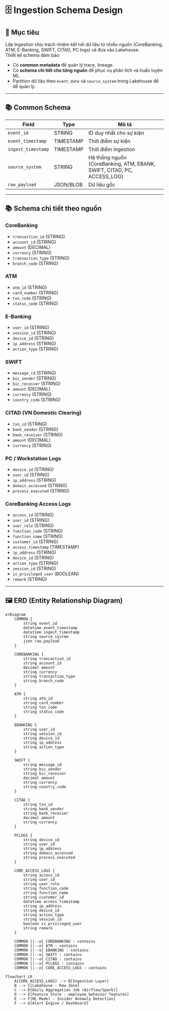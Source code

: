 # 🗄️ Ingestion Schema Design

## 🎯 Mục tiêu
Lớp Ingestion chịu trách nhiệm kết nối dữ liệu từ nhiều nguồn (CoreBanking, ATM, E-Banking, SWIFT, CITAD, PC logs) và đưa vào Lakehouse.  
Thiết kế schema đảm bảo:
- Có **common metadata** để quản lý trace, lineage.  
- Có **schema chi tiết cho từng nguồn** để phục vụ phân tích và huấn luyện ML.  
- Partition dữ liệu theo `event_date` và `source_system` trong Lakehouse để dễ quản lý.

---

## 📚 Common Schema

| Field             | Type        | Mô tả |
|-------------------|-------------|-------|
| `event_id`        | STRING      | ID duy nhất cho sự kiện |
| `event_timestamp` | TIMESTAMP   | Thời điểm sự kiện |
| `ingest_timestamp`| TIMESTAMP   | Thời điểm ingestion |
| `source_system`   | STRING      | Hệ thống nguồn (CoreBanking, ATM, EBANK, SWIFT, CITAD, PC, ACCESS_LOG) |
| `raw_payload`     | JSON/BLOB   | Dữ liệu gốc |

---

## 📚 Schema chi tiết theo nguồn

### CoreBanking
- `transaction_id` (STRING)  
- `account_id` (STRING)  
- `amount` (DECIMAL)  
- `currency` (STRING)  
- `transaction_type` (STRING)  
- `branch_code` (STRING)  

### ATM
- `atm_id` (STRING)  
- `card_number` (STRING)  
- `txn_code` (STRING)  
- `status_code` (STRING)  

### E-Banking
- `user_id` (STRING)  
- `session_id` (STRING)  
- `device_id` (STRING)  
- `ip_address` (STRING)  
- `action_type` (STRING)  

### SWIFT
- `message_id` (STRING)  
- `bic_sender` (STRING)  
- `bic_receiver` (STRING)  
- `amount` (DECIMAL)  
- `currency` (STRING)  
- `country_code` (STRING)  

### CITAD (VN Domestic Clearing)
- `txn_id` (STRING)  
- `bank_sender` (STRING)  
- `bank_receiver` (STRING)  
- `amount` (DECIMAL)  
- `currency` (STRING)  

### PC / Workstation Logs
- `device_id` (STRING)  
- `user_id` (STRING)  
- `ip_address` (STRING)  
- `domain_accessed` (STRING)  
- `process_executed` (STRING)  

### CoreBanking Access Logs
- `access_id` (STRING)  
- `user_id` (STRING)  
- `user_role` (STRING)  
- `function_code` (STRING)  
- `function_name` (STRING)  
- `customer_id` (STRING)  
- `access_timestamp` (TIMESTAMP)  
- `ip_address` (STRING)  
- `device_id` (STRING)  
- `action_type` (STRING)  
- `session_id` (STRING)  
- `is_privileged_user` (BOOLEAN)  
- `remark` (STRING)  

---

## 🖼️ ERD (Entity Relationship Diagram)

```mermaid
erDiagram
    COMMON {
        string event_id
        datetime event_timestamp
        datetime ingest_timestamp
        string source_system
        json raw_payload
    }

    COREBANKING {
        string transaction_id
        string account_id
        decimal amount
        string currency
        string transaction_type
        string branch_code
    }

    ATM {
        string atm_id
        string card_number
        string txn_code
        string status_code
    }

    EBANKING {
        string user_id
        string session_id
        string device_id
        string ip_address
        string action_type
    }

    SWIFT {
        string message_id
        string bic_sender
        string bic_receiver
        decimal amount
        string currency
        string country_code
    }

    CITAD {
        string txn_id
        string bank_sender
        string bank_receiver
        decimal amount
        string currency
    }

    PCLOGS {
        string device_id
        string user_id
        string ip_address
        string domain_accessed
        string process_executed
    }

    CORE_ACCESS_LOGS {
        string access_id
        string user_id
        string user_role
        string function_code
        string function_name
        string customer_id
        datetime access_timestamp
        string ip_address
        string device_id
        string action_type
        string session_id
        boolean is_privileged_user
        string remark
    }

    COMMON ||--o{ COREBANKING : contains
    COMMON ||--o{ ATM : contains
    COMMON ||--o{ EBANKING : contains
    COMMON ||--o{ SWIFT : contains
    COMMON ||--o{ CITAD : contains
    COMMON ||--o{ PCLOGS : contains
    COMMON ||--o{ CORE_ACCESS_LOGS : contains

flowchart LR
    A[CORE_ACCESS_LOGS] --> B[Ingestion Layer]
    B --> C[Lakehouse - Raw Zone]
    C --> D[Daily Aggregation Job (Airflow/Spark)]
    D --> E[Feature Store - employee_behavior_features]
    E --> F[ML Model - Insider Anomaly Detection]
    F --> G[Alert Engine / Dashboard]
